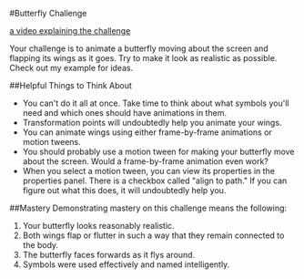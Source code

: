 #Butterfly Challenge

[a video explaining the challenge](http://www.youtube.com/watch?v=oyfmC20WAiU)

Your challenge is to animate a butterfly moving about the screen and flapping its wings as it goes. Try to make it look as realistic as possible. Check out my example for ideas.

##Helpful Things to Think About
* You can't do it all at once. Take time to think about what symbols you'll need and which ones should have animations in them.
* Transformation points will undoubtedly help you animate your wings.
* You can animate wings using either frame-by-frame animations or motion tweens.
* You should probably use a motion tween for making your butterfly move about the screen. Would a frame-by-frame animation even work?
* When you select a motion tween, you can view its properties in the properties panel. There is a checkbox called "align to path." If you can figure out what this does, it will undoubtedly help you.

##Mastery
Demonstrating mastery on this challenge means the following:
1. Your butterfly looks reasonably realistic.
2. Both wings flap or flutter in such a way that they remain connected to the body.
3. The butterfly faces forwards as it flys around.
4. Symbols were used effectively and named intelligently.